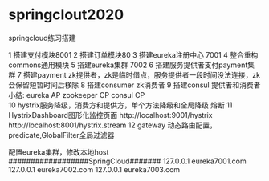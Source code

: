 # springclout2020
springcloud练习搭建

1 搭建支付模块8001
2 搭建订单模块80
3 搭建eureka注册中心 7001
4 整合重构 commons通用模块
5 搭建eureka集群 7002
6 搭建服务提供者支付payment集群
7 搭建payment zk提供者，zk是临时借点，服务提供者一段时间没法连接，zk会保留短暂时间后移除
8 搭建consumer zk消费者
9 搭建consul 提供者和消费者
小结: eureka AP zookeeper CP  consul CP  
10 hystrix服务降级，消费方和提供方，单个方法降级和全局降级 熔断
11 HystrixDashboard图形化监控页面 http://localhost:9001/hystrix  http://localhost:8001/hystrix.stream
12 gateway 动态路由配置，predicate,GlobalFilter全局过滤器




配置eureka集群，修改本地host
##################SpringCloud#######
127.0.0.1       eureka7001.com
127.0.0.1       eureka7002.com
127.0.0.1       eureka7003.com